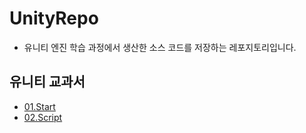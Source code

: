 # UnityRepo
- 유니티 엔진 학습 과정에서 생산한 소스 코드를 저장하는 레포지토리입니다.

## 유니티 교과서
- [01.Start](./01.Start/)
- [02.Script](./02.Script/)